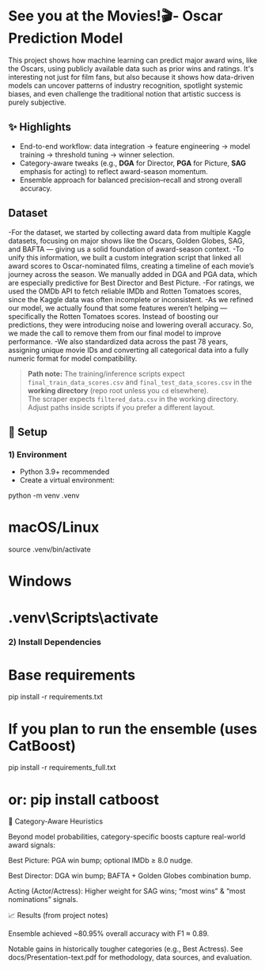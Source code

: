 # See you at the Movies!🎬- Oscar Prediction Model
This project shows how machine learning can predict major award wins, like the Oscars, using publicly available data such as prior wins and ratings. It's interesting not just for film fans, but also because it shows how data-driven models can uncover patterns of industry recognition, spotlight systemic biases, and even challenge the traditional notion that artistic success is purely subjective.


## ✨ Highlights
- End-to-end workflow: data integration → feature engineering → model training → threshold tuning → winner selection.
- Category-aware tweaks (e.g., **DGA** for Director, **PGA** for Picture, **SAG** emphasis for acting) to reflect award-season momentum.
- Ensemble approach for balanced precision–recall and strong overall accuracy.

## Dataset
-For the dataset, we started by collecting award data from multiple Kaggle datasets, focusing on major shows like the Oscars, Golden Globes, SAG, and BAFTA — giving us a solid foundation of award-season context. 
-To unify this information, we built a custom integration script that linked all award scores to Oscar-nominated films, creating a timeline of each movie’s journey across the season. We manually added in DGA and PGA data, which are especially predictive for Best Director and Best Picture.
-For ratings, we used the OMDb API to fetch reliable IMDb and Rotten Tomatoes scores, since the Kaggle data was often incomplete or inconsistent.
-As we refined our model, we actually found that some features weren’t helping — specifically the Rotten Tomatoes scores. Instead of boosting our predictions, they were introducing noise and lowering overall accuracy. So, we made the call to remove them from our final model to improve performance.
-We also standardized data across the past 78 years, assigning unique movie IDs and converting all categorical data into a fully numeric format for model compatibility.


> **Path note:** The training/inference scripts expect `final_train_data_scores.csv` and `final_test_data_scores.csv` in the **working directory** (repo root unless you `cd` elsewhere).  
> The scraper expects `filtered_data.csv` in the working directory.  
> Adjust paths inside scripts if you prefer a different layout.

## 🔧 Setup

### 1) Environment
- Python 3.9+ recommended
- Create a virtual environment:

python -m venv .venv
# macOS/Linux
source .venv/bin/activate
# Windows
# .venv\Scripts\activate


### 2) Install Dependencies
# Base requirements
pip install -r requirements.txt

# If you plan to run the ensemble (uses CatBoost)
pip install -r requirements_full.txt
# or: pip install catboost
🧪 Category-Aware Heuristics

Beyond model probabilities, category-specific boosts capture real-world award signals:

Best Picture: PGA win bump; optional IMDb ≥ 8.0 nudge.

Best Director: DGA win bump; BAFTA + Golden Globes combination bump.

Acting (Actor/Actress): Higher weight for SAG wins; “most wins” & “most nominations” signals.

📈 Results (from project notes)

Ensemble achieved ~80.95% overall accuracy with F1 ≈ 0.89.

Notable gains in historically tougher categories (e.g., Best Actress).
See docs/Presentation-text.pdf for methodology, data sources, and evaluation.
